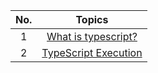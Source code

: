 | **No.** |                         **Topics**                         |
| :-----: | :--------------------------------------------------------: |
|    1    | [What is typescript?](<./1. Introduction/Introduction.md>) |
|    2    |   [TypeScript Execution](<1. Introduction/Execution.md>)   |
